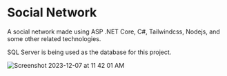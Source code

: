 # Social Network
A social network made using ASP .NET Core, C#, Tailwindcss, Nodejs, and some other related technologies.

SQL Server is being used as the database for this project.

![Screenshot 2023-12-07 at 11 42 01 AM](https://github.com/l9dson-wq/Social_Network/assets/69158247/3192e360-3818-427d-b8c9-20a00a66cde0)
